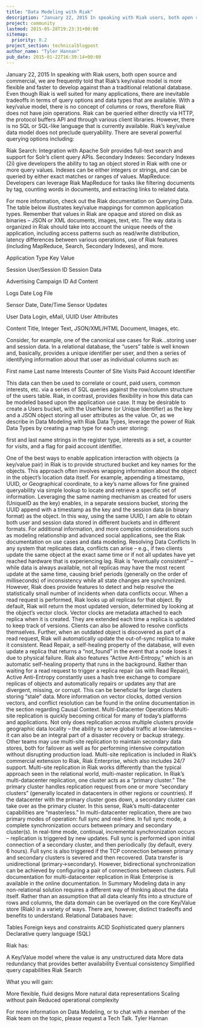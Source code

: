 ```yaml
---
title: "Data Modeling with Riak"
description: "January 22, 2015 In speaking with Riak users, both open source and commercial, we are frequently told that Riak’s key/value model is more flexible and faster to develop against than a traditional relational database. Even though Riak is well suited for many applications, there are inevitable trad"
project: community
lastmod: 2015-05-28T19:23:31+00:00
sitemap:
  priority: 0.2
project_section: technicalblogpost
author_name: "Tyler Hannan"
pub_date: 2015-01-22T16:39:14+00:00
---
```

January 22, 2015
In speaking with Riak users, both open source and commercial, we are frequently told that Riak’s key/value model is more flexible and faster to develop against than a traditional relational database. Even though Riak is well suited for many applications, there are inevitable tradeoffs in terms of query options and data types that are available. With a key/value model, there is no concept of columns or rows, therefore Riak does not have join operations. Riak can be queried either directly via HTTP, the protocol buffers API and through various client libraries. However, there is no SQL or SQL-like language that is currently available.
Riak’s key/value data model does not preclude queryability. There are several powerful querying options including:

Riak Search: Integration with Apache Solr provides full-text search and support for Solr’s client query APIs. 
Secondary Indexes: Secondary Indexes (2i) give developers the ability to tag an object stored in Riak with one or more query values. Indexes can be either integers or strings, and can be queried by either exact matches or ranges of values.
MapReduce: Developers can leverage Riak MapReduce for tasks like filtering documents by tag, counting words in documents, and extracting links to related data. 

For more information, check out the Riak documentation on Querying Data.
The table below illustrates key/value mappings for common application types. Remember that values in Riak are opaque and stored on disk as binaries – JSON or XML documents, images, text, etc. The way data is organized in Riak should take into account the unique needs of the application, including access patterns such as read/write distribution, latency differences between various operations, use of Riak features (including MapReduce, Search, Secondary Indexes), and more.



Application Type
Key
Value


Session
User/Session ID
Session Data


Advertising
Campaign ID
Ad Content


Logs
Date
Log File


Sensor
Date, Date/Time
Sensor Updates


User Data
Login, eMail, UUID
User Attributes


Content
Title, Integer
Text, JSON/XML/HTML Document, Images, etc.




Consider, for example, one of the canonical use cases for Riak…storing user and session data. In a relational database, the “users” table is well known and, basically, provides a unique identifier per user, and then a series of identifying information about that user as individual columns such as:

First name
Last name
Interests
Counter of Site Visits
Paid Account Identifier

This data can then be used to correlate or count, paid users, common interests, etc. via a series of SQL queries against the row/column structure of the users table.
Riak, in contrast, provides flexibility in how this data can be modeled based upon the application use case. It may be desirable to create a Users bucket, with the UserName (or Unique Identifier) as the key and a JSON object storing all user attributes as the value. Or, as we describe in Data Modeling with Riak Data Types, leverage the power of Riak Data Types by creating a map type for each user storing:

first and last name strings in the register type,
interests as a set,
a counter for visits,
and a flag for paid account identifier.

One of the best ways to enable application interaction with objects (a key/value pair) in Riak is to provide structured bucket and key names for the objects. This approach often involves wrapping information about the object in the object’s location data itself.
For example, appending a timestamp, UUID, or Geographical coordinate, to a key’s name allows for fine grained queryability via simple lookup to locate and retrieve a specific set of information. Leveraging the same naming mechanism as created for users (UniqueID as the key) enables, in a separate sessions bucket, storing the UUID append with a timestamp as the key and the session data (in binary format) as the object. In this way, using the same UUID, I am able to obtain both user and session data stored in different buckets and in different formats.
For additional information, and more complex considerations such as modeling relationship and advanced social applications, see the Riak documentation on use cases and data modeling.
Resolving Data Conflicts
In any system that replicates data, conflicts can arise – e.g., if two clients update the same object at the exact same time or if not all updates have yet reached hardware that is experiencing lag. Riak is “eventually consistent” – while data is always available, not all replicas may have the most recent update at the same time, causing brief periods (generally on the order of milliseconds) of inconsistency while all state changes are synchronized.
However, Riak does provide features to detect and help resolve the statistically small number of incidents when data conflicts occur. When a read request is performed, Riak looks up all replicas for that object. By default, Riak will return the most updated version, determined by looking at the object’s vector clock. Vector clocks are metadata attached to each replica when it is created. They are extended each time a replica is updated to keep track of versions. Clients can also be allowed to resolve conflicts themselves.
Further, when an outdated object is discovered as part of a read request, Riak will automatically update the out-of-sync replica to make it consistent. Read Repair, a self-healing property of the database, will even update a replica that returns a “not\_found” in the event that a node loses it due to physical failure.
Riak also features “Active Anti-Entropy,” which is an automatic self-healing property that runs in the background. Rather than waiting for a read request to trigger a replica repair (as with Read Repair), Active Anti-Entropy constantly uses a hash tree exchange to compare replicas of objects and automatically repairs or updates any that are divergent, missing, or corrupt. This can be beneficial for large clusters storing “stale” data.
More information on vector clocks, dotted version vectors, and conflict resolution can be found in the online documentation in the section regarding Causal Context.
Multi-Datacenter Operations
Multi-site replication is quickly becoming critical for many of today’s platforms and applications. Not only does replication across multiple clusters provide geographic data locality – the ability to serve global traffic at low-latencies – it can also be an integral part of a disaster recovery or backup strategy. Other teams may use multi-site replication to maintain secondary data stores, both for failover as well as for performing intensive computation without disrupting production load. Multi-site replication is included in Riak’s commercial extension to Riak, Riak Enterprise, which also includes 24/7 support.
Multi-site replication in Riak works differently than the typical approach seen in the relational world, multi-master replication. In Riak’s multi-datacenter replication, one cluster acts as a “primary cluster.” The primary cluster handles replication request from one or more “secondary clusters” (generally located in datacenters in other regions or countries). If the datacenter with the primary cluster goes down, a secondary cluster can take over as the primary cluster. In this sense, Riak’s multi-datacenter capabilities are “masterless.”
In multi-datacenter replication, there are two primary modes of operation: full sync and real-time. In full sync mode, a complete synchronization occurs between primary and secondary cluster(s). In real-time mode, continual, incremental synchronization occurs – replication is triggered by new updates. Full sync is performed upon initial connection of a secondary cluster, and then periodically (by default, every 6 hours). Full sync is also triggered if the TCP connection between primary and secondary clusters is severed and then recovered.
Data transfer is unidirectional (primary->secondary). However, bidirectional synchronization can be achieved by configuring a pair of connections between clusters.
Full documentation for multi-datacenter replication in Riak Enterprise is available in the online documentation.
In Summary
Modeling data in any non-relational solution requires a different way of thinking about the data itself. Rather than an assumption that all data cleanly fits into a structure of rows and columns, the data domain can be overlayed on the core Key/Value store (Riak) in a variety of ways. There are, however, distinct tradeoffs and benefits to understand.
Relational Databases have:

Tables
Foreign keys and constraints
ACID
Sophisticated query planners
Declarative query language (SQL)

Riak has:

A Key/Value model where the value is any unstructured data
More data redundancy that provides better availability
Eventual consistency
Simplified query capabilities
Riak Search

What you will gain:

More flexible, fluid designs
More natural data representations
Scaling without pain
Reduced operational complexity

For more information on Data Modeling, or to chat with a member of the Riak team on the topic, please request a Tech Talk.
Tyler Hannan

